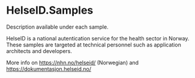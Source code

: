 # HelseID.Samples

Description available under each sample.

HelseID is a national autentication service for the health sector in Norway. These samples are targeted at technical personnel such as application architects and developers.

More info on https://nhn.no/helseid/ (Norwegian) and https://dokumentasjon.helseid.no/ 
